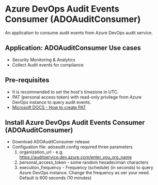 # Azure DevOps Audit Events Consumer (ADOAuditConsumer)
An application to consume audit events from Azure DevOps audit service.

## Application: ADOAuditConsumer Use cases
- Security Monitoring & Analytics
- Collect Audit events for compliance

## Pre-requisites
- It is recommended to set the host's timezone in UTC.
- PAT (personal access token) with read-only privilege from Azure DevOps instance to query audit events.
- [Microsoft DOCS - How to create PAT](https://docs.microsoft.com/en-us/azure/devops/organizations/accounts/use-personal-access-tokens-to-authenticate?view=azure-devops&tabs=preview-page)

## Install Azure DevOps Audit Events Consumer (ADOAuditConsumer)
- Download ADOAuditConsumer release
- Configuation file: adoaudit.config required three parameters
  1. organization_url - e.g. https://auditservice.dev.azure.com/enter_you_org_name
  2. personal_access_token -  some random hexadeciman characters
  3. execution_frequency - Frequency (schedule) (in seconds) to query Azure DevOps instance. Change the frequency as oer your need. Default is 600 seconds (10 minutes)
